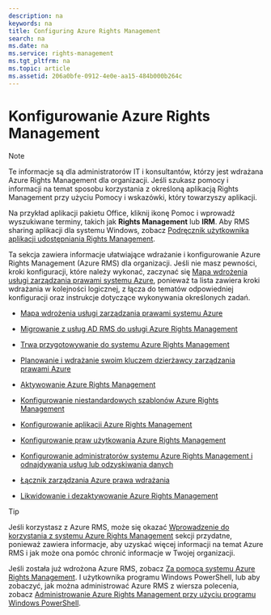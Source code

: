 ```yaml
---
description: na
keywords: na
title: Configuring Azure Rights Management
search: na
ms.date: na
ms.service: rights-management
ms.tgt_pltfrm: na
ms.topic: article
ms.assetid: 206a0bfe-0912-4e0e-aa15-484b000b264c
---
```

# Konfigurowanie Azure Rights Management
> [!NOTE]
> Te informacje są dla administratorów IT i konsultantów, którzy jest wdrażana Azure Rights Management dla organizacji. Jeśli szukasz pomocy i informacji na temat sposobu korzystania z określoną aplikacją Rights Management przy użyciu Pomocy i wskazówki, który towarzyszy aplikacji.
> 
> Na przykład aplikacji pakietu Office, kliknij ikonę Pomoc i wprowadź wyszukiwane terminy, takich jak **Rights Management** lub **IRM**. Aby RMS sharing aplikacji dla systemu Windows, zobacz [Podręcznik użytkownika aplikacji udostępniania Rights Management](http://technet.microsoft.com/library/dn339006.aspx).

Ta sekcja zawiera informacje ułatwiające wdrażanie i konfigurowanie Azure Rights Management (Azure RMS) dla organizacji. Jeśli nie masz pewności, kroki konfiguracji, które należy wykonać, zaczynać się [Mapa wdrożenia usługi zarządzania prawami systemu Azure](../Topic/Azure_Rights_Management_Deployment_Roadmap.md), ponieważ ta lista zawiera kroki wdrażania w kolejności logicznej, z łącza do tematów odpowiedniej konfiguracji oraz instrukcje dotyczące wykonywania określonych zadań.

-   [Mapa wdrożenia usługi zarządzania prawami systemu Azure](../Topic/Azure_Rights_Management_Deployment_Roadmap.md)

-   [Migrowanie z usług AD RMS do usługi Azure Rights Management](../Topic/Migrating_from_AD_RMS_to_Azure_Rights_Management.md)

-   [Trwa przygotowywanie do systemu Azure Rights Management](../Topic/Preparing_for_Azure_Rights_Management.md)

-   [Planowanie i wdrażanie swoim kluczem dzierżawcy zarządzania prawami Azure](../Topic/Planning_and_Implementing_Your_Azure_Rights_Management_Tenant_Key.md)

-   [Aktywowanie Azure Rights Management](../Topic/Activating_Azure_Rights_Management.md)

-   [Konfigurowanie niestandardowych szablonów Azure Rights Management](../Topic/Configuring_Custom_Templates_for_Azure_Rights_Management.md)

-   [Konfigurowanie aplikacji Azure Rights Management](../Topic/Configuring_Applications_for_Azure_Rights_Management.md)

-   [Konfigurowanie praw użytkowania Azure Rights Management](../Topic/Configuring_Usage_Rights_for_Azure_Rights_Management.md)

-   [Konfigurowanie administratorów systemu Azure Rights Management i odnajdywania usług lub odzyskiwania danych](../Topic/Configuring_Super_Users_for_Azure_Rights_Management_and_Discovery_Services_or_Data_Recovery.md)

-   [Łącznik zarządzania Azure prawa wdrażania](../Topic/Deploying_the_Azure_Rights_Management_Connector.md)

-   [Likwidowanie i dezaktywowanie Azure Rights Management](../Topic/Decommissioning_and_Deactivating_Azure_Rights_Management.md)

> [!TIP]
> Jeśli korzystasz z Azure RMS, może się okazać [Wprowadzenie do korzystania z systemu Azure Rights Management](../Topic/Getting_Started_with_Azure_Rights_Management.md) sekcji przydatne, ponieważ zawiera informacje, aby uzyskać więcej informacji na temat Azure RMS i jak może ona pomóc chronić informacje w Twojej organizacji.
> 
> Jeśli została już wdrożona Azure RMS, zobacz [Za pomocą systemu Azure Rights Management](../Topic/Using_Azure_Rights_Management.md). I użytkownika programu Windows PowerShell, lub aby zobaczyć, jak można administrować Azure RMS z wiersza polecenia, zobacz [Administrowanie Azure Rights Management przy użyciu programu Windows PowerShell](../Topic/Administering_Azure_Rights_Management_by_Using_Windows_PowerShell.md).

